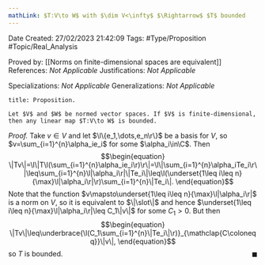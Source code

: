 ```yaml
---
mathLink: $T:V\to W$ with $\dim V<\infty$ $\Rightarrow$ $T$ bounded
---
```


<div class="topSpace"></div>

Date Created: 27/02/2023 21:42:09
Tags: #Type/Proposition #Topic/Real_Analysis

Proved by: [[Norms on finite-dimensional spaces are equivalent]]
References: <i>Not Applicable</i>
Justifications: <i>Not Applicable</i>

Specializations: <i>Not Applicable</i>
Generalizations: <i>Not Applicable</i>

``` ad-Proposition
title: Proposition.

Let $V$ and $W$ be normed vector spaces. If $V$ is finite-dimensional, then any linear map $T:V\to W$ is bounded.

```

<i>Proof.</i> Take $v\in V$ and let $\l\{e_1,\dots,e_n\r\}$ be a basis for $V$, so $v=\sum_{i=1}^{n}\alpha_ie_i$ for some $\alpha_i\in\C$. Then
$$\begin{equation}
    \|Tv\|=\l\|T\l(\sum_{i=1}^{n}\alpha_ie_i\r)\r\|=\l\|\sum_{i=1}^{n}\alpha_iTe_i\r\|\leq\sum_{i=1}^{n}\l|\alpha_i\r|\|Te_i\|\leq\l(\underset{1\leq i\leq n}{\max}\l|\alpha_i\r|\r)\sum_{i=1}^{n}\|Te_i\|.
\end{equation}$$
Note that the function $v\mapsto\underset{1\leq i\leq n}{\max}\l|\alpha_i\r|$ is a norm on $V$, so it is equivalent to $\|\slot\|$ and hence $\underset{1\leq i\leq n}{\max}\l|\alpha_i\r|\leq C_1\|v\|$ for some $C_1>0$. But then
$$\begin{equation}
    \|Tv\|\leq\underbrace{\l(C_1\sum_{i=1}^{n}\|Te_i\|\r)}_{\mathclap{C\coloneqq}}\|v\|,
\end{equation}$$
so $T$ is bounded.<span style="float:right;">$\blacksquare$</span>
